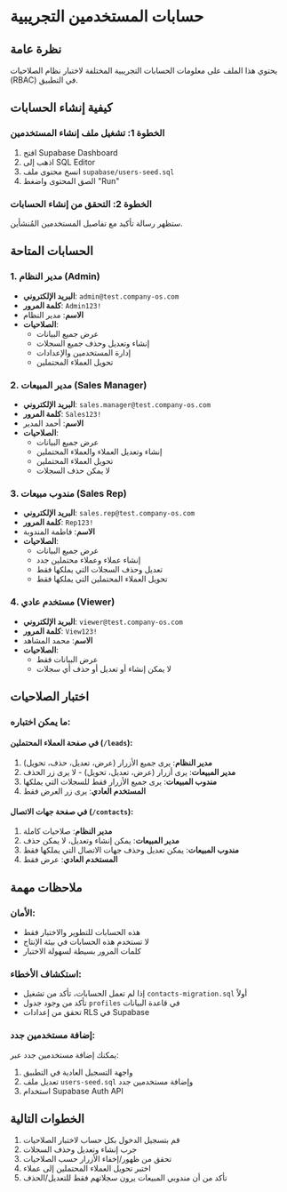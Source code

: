 # حسابات المستخدمين التجريبية

## نظرة عامة

يحتوي هذا الملف على معلومات الحسابات التجريبية المختلفة لاختبار نظام الصلاحيات (RBAC) في التطبيق.

## كيفية إنشاء الحسابات

### الخطوة 1: تشغيل ملف إنشاء المستخدمين

1. افتح Supabase Dashboard
2. اذهب إلى SQL Editor
3. انسخ محتوى ملف `supabase/users-seed.sql`
4. الصق المحتوى واضغط "Run"

### الخطوة 2: التحقق من إنشاء الحسابات

ستظهر رسالة تأكيد مع تفاصيل المستخدمين المُنشأين.

## الحسابات المتاحة

### 1. مدير النظام (Admin)

- **البريد الإلكتروني**: `admin@test.company-os.com`
- **كلمة المرور**: `Admin123!`
- **الاسم**: مدير النظام
- **الصلاحيات**:
  - عرض جميع البيانات
  - إنشاء وتعديل وحذف جميع السجلات
  - إدارة المستخدمين والإعدادات
  - تحويل العملاء المحتملين

### 2. مدير المبيعات (Sales Manager)

- **البريد الإلكتروني**: `sales.manager@test.company-os.com`
- **كلمة المرور**: `Sales123!`
- **الاسم**: أحمد المدير
- **الصلاحيات**:
  - عرض جميع البيانات
  - إنشاء وتعديل العملاء والعملاء المحتملين
  - تحويل العملاء المحتملين
  - لا يمكن حذف السجلات

### 3. مندوب مبيعات (Sales Rep)

- **البريد الإلكتروني**: `sales.rep@test.company-os.com`
- **كلمة المرور**: `Rep123!`
- **الاسم**: فاطمة المندوبة
- **الصلاحيات**:
  - عرض جميع البيانات
  - إنشاء عملاء وعملاء محتملين جدد
  - تعديل وحذف السجلات التي يملكها فقط
  - تحويل العملاء المحتملين التي يملكها فقط

### 4. مستخدم عادي (Viewer)

- **البريد الإلكتروني**: `viewer@test.company-os.com`
- **كلمة المرور**: `View123!`
- **الاسم**: محمد المشاهد
- **الصلاحيات**:
  - عرض البيانات فقط
  - لا يمكن إنشاء أو تعديل أو حذف أي سجلات

## اختبار الصلاحيات

### ما يمكن اختباره:

#### في صفحة العملاء المحتملين (`/leads`):

1. **مدير النظام**: يرى جميع الأزرار (عرض، تعديل، حذف، تحويل)
2. **مدير المبيعات**: يرى أزرار (عرض، تعديل، تحويل) - لا يرى زر الحذف
3. **مندوب المبيعات**: يرى جميع الأزرار فقط للسجلات التي يملكها
4. **المستخدم العادي**: يرى زر العرض فقط

#### في صفحة جهات الاتصال (`/contacts`):

1. **مدير النظام**: صلاحيات كاملة
2. **مدير المبيعات**: يمكن إنشاء وتعديل، لا يمكن حذف
3. **مندوب المبيعات**: يمكن تعديل وحذف جهات الاتصال التي يملكها فقط
4. **المستخدم العادي**: عرض فقط

## ملاحظات مهمة

### الأمان:

- هذه الحسابات للتطوير والاختبار فقط
- لا تستخدم هذه الحسابات في بيئة الإنتاج
- كلمات المرور بسيطة لسهولة الاختبار

### استكشاف الأخطاء:

- إذا لم تعمل الحسابات، تأكد من تشغيل `contacts-migration.sql` أولاً
- تأكد من وجود جدول `profiles` في قاعدة البيانات
- تحقق من إعدادات RLS في Supabase

### إضافة مستخدمين جدد:

يمكنك إضافة مستخدمين جدد عبر:

1. واجهة التسجيل العادية في التطبيق
2. تعديل ملف `users-seed.sql` وإضافة مستخدمين جدد
3. استخدام Supabase Auth API

## الخطوات التالية

1. قم بتسجيل الدخول بكل حساب لاختبار الصلاحيات
2. جرب إنشاء وتعديل وحذف السجلات
3. تحقق من ظهور/إخفاء الأزرار حسب الصلاحيات
4. اختبر تحويل العملاء المحتملين إلى عملاء
5. تأكد من أن مندوبي المبيعات يرون سجلاتهم فقط للتعديل/الحذف
